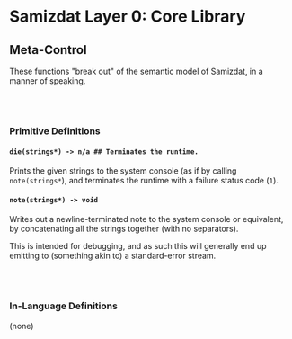 Samizdat Layer 0: Core Library
==============================

Meta-Control
------------

These functions "break out" of the semantic model of Samizdat, in a manner
of speaking.

<br><br>
### Primitive Definitions

#### `die(strings*) -> n/a ## Terminates the runtime.`

Prints the given strings to the system console (as if by calling
`note(strings*`), and terminates the runtime with a failure status code (`1`).

#### `note(strings*) -> void`

Writes out a newline-terminated note to the system console or equivalent,
by concatenating all the strings together (with no separators).

This is intended for debugging, and as such this will generally end up
emitting to (something akin to) a standard-error stream.


<br><br>
### In-Language Definitions

(none)
